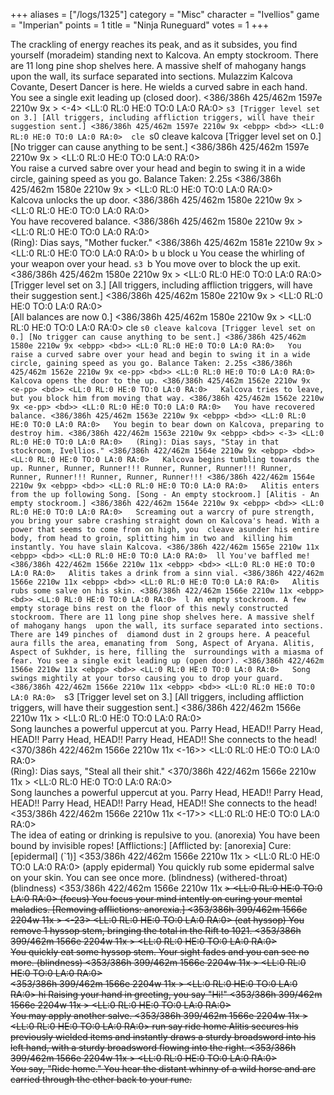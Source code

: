 +++
aliases = ["/logs/1325"]
category = "Misc"
character = "Ivellios"
game = "Imperian"
points = 1
title = "Ninja Runeguard"
votes = 1
+++

The crackling of energy reaches its peak, and as it subsides, you find yourself (moradeim)
standing next to Kalcova.
An empty stockroom.
There are 11 long pine shop shelves here. A massive shelf of mahogany hangs 
upon the wall, its surface separated into sections. Mulazzim Kalcova Covante, 
Desert Dancer is here. He wields a curved sabre in each hand.
You see a single exit leading up (closed door).
<386/386h 425/462m 1597e 2210w 9x <ebpp> <bd>> <-4> <LL:0 RL:0 HE:0 TO:0 LA:0 RA:0>  `s3
[Trigger level set on 3.]
[All triggers, including affliction triggers, will have their suggestion sent.]
<386/386h 425/462m 1597e 2210w 9x <ebpp> <bd>> <LL:0 RL:0 HE:0 TO:0 LA:0 RA:0>  cle
`s0
cleave kalcova
[Trigger level set on 0.]
[No trigger can cause anything to be sent.]
<386/386h 425/462m 1597e 2210w 9x <ebpp> <bd>> <LL:0 RL:0 
HE:0 TO:0 LA:0 RA:0>  
You raise a curved sabre over your head and begin to swing it in a wide circle,
gaining speed as you go.
Balance Taken: 2.25s
<386/386h 425/462m 1580e 2210w 9x <e-pp> <bd>> <LL:0 RL:0 HE:0 TO:0 LA:0 RA:0>  
Kalcova unlocks the up door.
<386/386h 425/462m 1580e 2210w 9x <e-pp> <bd>> <LL:0 RL:0 HE:0 TO:0 LA:0 RA:0>  
You have recovered balance.
<386/386h 425/462m 1580e 2210w 9x <ebpp> <bd>> <LL:0 RL:0 HE:0 TO:0 LA:0 RA:0>  
(Ring): Dias says, "Mother fucker."
<386/386h 425/462m 1581e 2210w 9x <ebpp> <bd>> <LL:0 RL:0 HE:0 TO:0 LA:0 RA:0>  b u
block u
You cease the whirling of your weapon over your head.
`s3
`b
You move over to block the up exit.
<386/386h 425/462m 1580e 2210w 9x <ebpp> <bd>> <LL:0 RL:0 HE:0 TO:0 LA:0 RA:0>  
[Trigger level set on 3.]
[All triggers, including affliction triggers, will have their suggestion sent.]
<386/386h 425/462m 1580e 2210w 9x <ebpp> <bd>> <LL:0 RL:0 HE:0 TO:0 LA:0 RA:0>  
[All balances are now 0.]
<386/386h 425/462m 1580e 2210w 9x <ebpp> <bd>> <LL:0 RL:0 HE:0 TO:0 LA:0 RA:0>  cle
`s0
cleave kalcova
[Trigger level set on 0.]
[No trigger can cause anything to be sent.]
<386/386h 425/462m 1580e 2210w 9x <ebpp> <bd>> <LL:0 RL:0 HE:0 TO:0 LA:0 RA:0>  
You raise a curved sabre over your head and begin to swing it in a wide circle,
gaining speed as you go.
Balance Taken: 2.25s
<386/386h 425/462m 1562e 2210w 9x <e-pp> <bd>> <LL:0 RL:0 HE:0 TO:0 LA:0 RA:0>  
Kalcova opens the door to the up.
<386/386h 425/462m 1562e 2210w 9x <e-pp> <bd>> <LL:0 RL:0 HE:0 TO:0 LA:0 RA:0>  
Kalcova tries to leave, but you block him from moving that way.
<386/386h 425/462m 1562e 2210w 9x <e-pp> <bd>> <LL:0 RL:0 HE:0 TO:0 LA:0 RA:0>  
You have recovered balance.
<386/386h 425/462m 1563e 2210w 9x <ebpp> <bd>> <LL:0 RL:0 HE:0 TO:0 LA:0 RA:0>  
You begin to bear down on Kalcova, preparing to destroy him.
<386/386h 422/462m 1563e 2210w 9x <ebpp> <bd>> <-3> <LL:0 RL:0 HE:0 TO:0 LA:0 RA:0>  
(Ring): Dias says, "Stay in that stockroom, Ivellios."
<386/386h 422/462m 1564e 2210w 9x <ebpp> <bd>> <LL:0 RL:0 HE:0 TO:0 LA:0 RA:0>  
Kalcova begins tumbling towards the up.
Runner, Runner, Runner!!!
Runner, Runner, Runner!!!
Runner, Runner, Runner!!!
Runner, Runner, Runner!!!
<386/386h 422/462m 1564e 2210w 9x <ebpp> <bd>> <LL:0 RL:0 HE:0 TO:0 LA:0 RA:0>  
Alitis enters from the up following Song.
[Song - An empty stockroom.]
[Alitis - An empty stockroom.]
<386/386h 422/462m 1564e 2210w 9x <ebpp> <bd>> <LL:0 RL:0 HE:0 TO:0 LA:0 RA:0>  
Screaming out a warcry of pure strength, you bring your sabre crashing straight
down on Kalcova's head. With a power that seems to come from on high, you 
cleave asunder his entire body, from head to groin, splitting him in two and 
killing him instantly.
You have slain Kalcova.
<386/386h 422/462m 1565e 2210w 11x <ebpp> <bd>> <LL:0 RL:0 HE:0 TO:0 LA:0 RA:0>  ll
You've baffled me!
<386/386h 422/462m 1566e 2210w 11x <ebpp> <bd>> <LL:0 RL:0 HE:0 TO:0 LA:0 RA:0>  
Alitis takes a drink from a sinn vial.
<386/386h 422/462m 1566e 2210w 11x <ebpp> <bd>> <LL:0 RL:0 HE:0 TO:0 LA:0 RA:0>  
Alitis rubs some salve on his skin.
<386/386h 422/462m 1566e 2210w 11x <ebpp> <bd>> <LL:0 RL:0 HE:0 TO:0 LA:0 RA:0>  l
An empty stockroom.
A few empty storage bins rest on the floor of this newly constructed stockroom.
There are 11 long pine shop shelves here. A massive shelf of mahogany hangs 
upon the wall, its surface separated into sections. There are 149 pinches of 
diamond dust in 2 groups here. A peaceful aura fills the area, emanating from 
Song, Aspect of Aryana. Alitis, Aspect of Sukhder, is here, filling the 
surroundings with a miasma of fear.
You see a single exit leading up (open door).
<386/386h 422/462m 1566e 2210w 11x <ebpp> <bd>> <LL:0 RL:0 HE:0 TO:0 LA:0 RA:0>  
Song swings mightily at your torso causing you to drop your guard.
<386/386h 422/462m 1566e 2210w 11x <ebpp> <bd>> <LL:0 RL:0 HE:0 TO:0 LA:0 RA:0>  `s3
[Trigger level set on 3.]
[All triggers, including affliction triggers, will have their suggestion sent.]
<386/386h 422/462m 1566e 2210w 11x <ebpp> <bd>> <LL:0 RL:0 HE:0 TO:0 LA:0 RA:0>  
Song launches a powerful uppercut at you.
Parry Head, HEAD!!
Parry Head, HEAD!!
Parry Head, HEAD!!
Parry Head, HEAD!!
She connects to the head!
<370/386h 422/462m 1566e 2210w 11x <ebpp> <bd> <-16>> <LL:0 RL:0 HE:0 TO:0 LA:0 RA:0>  
(Ring): Dias says, "Steal all their shit."
<370/386h 422/462m 1566e 2210w 11x <ebpp> <bd>> <LL:0 RL:0 HE:0 TO:0 LA:0 RA:0>  
Song launches a powerful uppercut at you.
Parry Head, HEAD!!
Parry Head, HEAD!!
Parry Head, HEAD!!
Parry Head, HEAD!!
She connects to the head!
<353/386h 422/462m 1566e 2210w 11x <ebpp> <bd> <-17>> <LL:0 RL:0 HE:0 TO:0 LA:0 RA:0>  
The idea of eating or drinking is repulsive to you. (anorexia)
You have been bound by invisible ropes!
[Afflictions:]
[Afflicted by: [anorexia]  Cure: [epidermal] (`1)]
<353/386h 422/462m 1566e 2210w 11x <ebpp> <bd>> <LL:0 RL:0 HE:0 TO:0 LA:0 RA:0>  (apply epidermal) 
You quickly rub some epidermal salve on your skin.
You can see once more. (blindness) (withered-throat) (blindness)
<353/386h 422/462m 1566e 2210w 11x <ebpp> <s> <d>> <LL:0 RL:0 HE:0 TO:0 LA:0 RA:0>  (focus) 
You focus your mind intently on curing your mental maladies.
[Removing afflictions: anorexia.]
<353/386h 399/462m 1566e 2204w 11x <ebpp> <sf> <d>> <-23> <LL:0 RL:0 HE:0 TO:0 LA:0 RA:0>  (eat 
hyssop) 
You remove 1 hyssop stem, bringing the total in the Rift to 1021.
<353/386h 399/462m 1566e 2204w 11x <ebpp> <hsf> <d>> <LL:0 RL:0 HE:0 TO:0 LA:0 RA:0>  
You quickly eat some hyssop stem.
Your sight fades and you can see no more. (blindness)
<353/386h 399/462m 1566e 2204w 11x <ebpp> <hsf> <bd>> <LL:0 RL:0 HE:0 TO:0 LA:0 RA:0>  
<353/386h 399/462m 1566e 2204w 11x <ebpp> <hsf> <bd>> <LL:0 RL:0 HE:0 TO:0 LA:0 RA:0>  hi
Raising your hand in greeting, you say "Hi!"
<353/386h 399/462m 1566e 2204w 11x <ebpp> <hsf> <bd>> <LL:0 RL:0 HE:0 TO:0 LA:0 RA:0>  
You may apply another salve.
<353/386h 399/462m 1566e 2204w 11x <ebpp> <hf> <bd>> <LL:0 RL:0 HE:0 TO:0 LA:0 RA:0>  run
say ride home
Alitis secures his previously wielded items and instantly draws a sturdy 
broadsword into his left hand, with a sturdy broadsword flowing into the right.
<353/386h 399/462m 1566e 2204w 11x <ebpp> <hf> <bd>> <LL:0 RL:0 HE:0 TO:0 LA:0 RA:0>  
You say, "Ride home."
You hear the distant whinny of a wild horse and are carried through the ether 
back to your rune.
